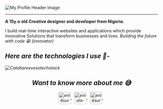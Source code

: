 <img src="https://i.ibb.co/PgyR1sF/Calebareeveso.png" alt="My Profile Header Image" /> 

<hr>

<p><b>A 15y.o old Creative designer and developer from Nigeria.</b></p>
<p>I build real-time interactive websites and applications which provide innovative Solutions that transform businesses and lives.<i> Building the future with code 😁 (innovator)<i/></p>

<h2>Here are the technologies I use 📍- </h2>

<img src="https://i.ibb.co/f05Wdtm/CALEBAREEVESOTECHSTACK.png" alt="Calebareevesotechstack" /> 

<h2 align="center">Want to know more about me 😅</h2>
<p align="center">
    <a href="https://twitter.com/calebareeveso" target="_blank">
        <img align="center" src="https://devicon.dev/devicon.git/icons/twitter/twitter-original.svg" alt="eni4sure" height="40" />
    </a>
    &nbsp;
    <a href="https://linkedin.com/in/caleb-areeveso" target="_blank"
        ><img align="center" src="https://www.vectorlogo.zone/logos/linkedin/linkedin-icon.svg" alt="eniola-osabiya" height="40" />
    </a>
    &nbsp;
    <a href="https://fb.com/caleb.areeveso" target="_blank">
        <img align="center" src="https://www.vectorlogo.zone/logos/facebook/facebook-official.svg" alt="eni4sure" height="40" />
    </a>
    &nbsp;
  </p>
